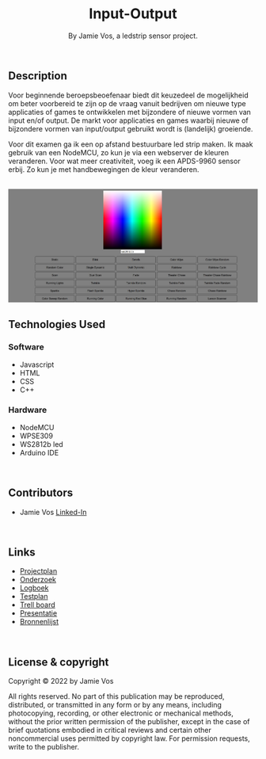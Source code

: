 <h1 align="center">
    Input-Output
</h1>


<p align="center">
    By Jamie Vos, a ledstrip sensor project.
</p>

<br>

## Description
Voor beginnende beroepsbeoefenaar biedt dit keuzedeel de mogelijkheid om beter voorbereid te zijn op de vraag vanuit bedrijven om nieuwe type applicaties of games te ontwikkelen met bijzondere of nieuwe vormen van input en/of output. De markt voor applicaties en games waarbij nieuwe of bijzondere vormen van input/output gebruikt wordt is (landelijk) groeiende.

Voor dit examen ga ik een op afstand bestuurbare led strip maken. Ik maak gebruik van een NodeMCU, zo kun je via een webserver de kleuren veranderen. Voor wat meer creativiteit, voeg ik een APDS-9960 sensor erbij. Zo kun je met handbewegingen de kleur veranderen. 

<br>

<img src="Foto's/Screenshot 2022-04-11 151108.jpg">

<br>

## Technologies Used

### Software
 - Javascript
 - HTML
 - CSS
 - C++

### Hardware
 - NodeMCU
 - WPSE309
 - WS2812b led
 - Arduino IDE

<br>

## Contributors
- Jamie Vos <a href="https://www.linkedin.com/in/jamie-vos-0a0b4a18a/">Linked-In</a>

<br>

## Links
- <a href="#">Projectplan</a>
- <a href="#">Onderzoek</a>
- <a href="#">Logboek</a>
- <a href="#">Testplan</a>
- <a href="https://trello.com/b/cURQGeLi/input-output">Trell board</a>
- <a href="#">Presentatie</a>
- <a href="#">Bronnenlijst</a>

<br>

## License & copyright

Copyright © 2022 by Jamie Vos

All rights reserved. No part of this publication may be reproduced, distributed, or transmitted in any form or by any means, including photocopying, recording, or other electronic or mechanical methods, without the prior written permission of the publisher, except in the case of brief quotations embodied in critical reviews and certain other noncommercial uses permitted by copyright law. For permission requests, write to the publisher.